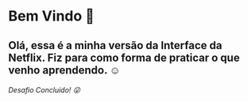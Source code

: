 # Bem Vindo :wave:

## Olá, essa é a minha versão da Interface da Netflix. Fiz para como forma de praticar o que venho aprendendo. :relaxed:

###### Desafio Concluido! :stuck_out_tongue_winking_eye:
